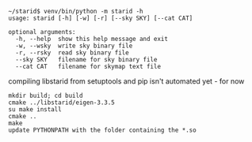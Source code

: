 
    ~/starid$ venv/bin/python -m starid -h
    usage: starid [-h] [-w] [-r] [--sky SKY] [--cat CAT]
    
    optional arguments:
      -h, --help  show this help message and exit
      -w, --wsky  write sky binary file
      -r, --rsky  read sky binary file
      --sky SKY   filename for sky binary file
      --cat CAT   filename for skymap text file

compiling libstarid from setuptools and pip isn't automated yet - for now

    mkdir build; cd build
    cmake ../libstarid/eigen-3.3.5
    su make install
    cmake ..
    make
    update PYTHONPATH with the folder containing the *.so
